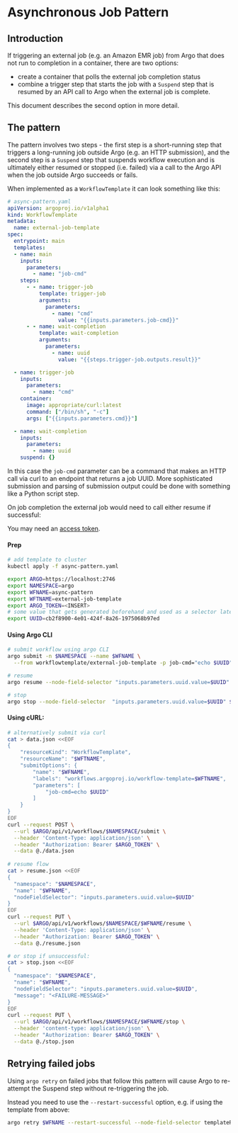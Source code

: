 # Asynchronous Job Pattern

## Introduction

If triggering an external job (e.g. an Amazon EMR job) from Argo that does not run to completion in a container, there are two options:

- create a container that polls the external job completion status
- combine a trigger step that starts the job with a `Suspend` step that is resumed by an API call to Argo when the external job is complete.

This document describes the second option in more detail.

## The pattern

The pattern involves two steps - the first step is a short-running step that triggers a long-running job outside Argo (e.g. an HTTP submission), and the second step is a `Suspend` step that suspends workflow execution and is ultimately either resumed or stopped (i.e. failed) via a call to the Argo API when the job outside Argo succeeds or fails.

When implemented as a `WorkflowTemplate` it can look something like this:

```yaml
# async-pattern.yaml
apiVersion: argoproj.io/v1alpha1
kind: WorkflowTemplate
metadata:
  name: external-job-template
spec:
  entrypoint: main
  templates:
  - name: main
    inputs:
      parameters:
        - name: "job-cmd"
    steps:
      - - name: trigger-job
          template: trigger-job
          arguments:
            parameters:
              - name: "cmd"
                value: "{{inputs.parameters.job-cmd}}"
      - - name: wait-completion
          template: wait-completion
          arguments:
            parameters:
              - name: uuid
                value: "{{steps.trigger-job.outputs.result}}"

  - name: trigger-job
    inputs:
      parameters:
        - name: "cmd"
    container:
      image: appropriate/curl:latest
      command: ["/bin/sh", "-c"]
      args: ["{{inputs.parameters.cmd}}"]

  - name: wait-completion
    inputs:
      parameters:
        - name: uuid
    suspend: {}
```

In this case the `job-cmd` parameter can be a command that makes an HTTP call via curl to an endpoint that returns a job UUID. More sophisticated submission and parsing of submission output could be done with something like a Python script step.

On job completion the external job would need to call either resume if successful:

You may need  an [access token](access-token.md).

#### Prep
```bash
# add template to cluster
kubectl apply -f async-pattern.yaml

export ARGO=https://localhost:2746
export NAMESPACE=argo
export WFNAME=async-pattern
export WFTNAME=external-job-template
export ARGO_TOKEN=<INSERT>
# some value that gets generated beforehand and used as a selector later
export UUID=cb2f8900-4e01-424f-8a26-1975068b97ed 
```

#### Using Argo CLI
```bash
# submit workflow using argo CLI
argo submit -n $NAMESPACE --name $WFNAME \
  --from workflowtemplate/external-job-template -p job-cmd="echo $UUID"

# resume
argo resume --node-field-selector "inputs.parameters.uuid.value=$UUID" $WFNAME

# stop
argo stop --node-field-selector  "inputs.parameters.uuid.value=$UUID" $WFNAME
```

#### Using cURL:
```bash
# alternatively submit via curl
cat > data.json <<EOF
{
    "resourceKind": "WorkflowTemplate",
    "resourceName": "$WFTNAME",
    "submitOptions": {
        "name": "$WFNAME",
        "labels": "workflows.argoproj.io/workflow-template=$WFTNAME",
        "parameters": [
            "job-cmd=echo $UUID"
        ]
    }
}
EOF
curl --request POST \
  --url $ARGO/api/v1/workflows/$NAMESPACE/submit \
  --header 'Content-Type: application/json' \
  --header "Authorization: Bearer $ARGO_TOKEN" \
  --data @./data.json
    
# resume flow
cat > resume.json <<EOF
{
  "namespace": "$NAMESPACE",
  "name": "$WFNAME",
  "nodeFieldSelector": "inputs.parameters.uuid.value=$UUID"
}
EOF
curl --request PUT \
  --url $ARGO/api/v1/workflows/$NAMESPACE/$WFNAME/resume \
  --header 'Content-Type: application/json' \
  --header "Authorization: Bearer $ARGO_TOKEN" \
  --data @./resume.json

# or stop if unsuccessful:
cat > stop.json <<EOF
{
  "namespace": "$NAMESPACE",
  "name": "$WFNAME",
  "nodeFieldSelector": "inputs.parameters.uuid.value=$UUID",
  "message": "<FAILURE-MESSAGE>"
}
EOF
curl --request PUT \
  --url $ARGO/api/v1/workflows/$NAMESPACE/$WFNAME/stop \
  --header 'content-type: application/json' \
  --header "Authorization: Bearer $ARGO_TOKEN" \
  --data @./stop.json 
```

## Retrying failed jobs

Using `argo retry` on failed jobs that follow this pattern will cause Argo to re-attempt the Suspend step without re-triggering the job.  

Instead you need to use the `--restart-successful` option, e.g. if using the template from above:

```bash
argo retry $WFNAME --restart-successful --node-field-selector templateRef.template=run-external-job,phase=Failed
```
